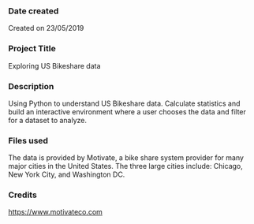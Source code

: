 ### Date created 
Created on 23/05/2019

### Project Title
Exploring US  Bikeshare data

### Description
Using Python to understand US Bikeshare data. Calculate statistics and build an interactive environment where a user chooses the data and filter for a dataset to analyze.

### Files used
The data is provided by Motivate, a bike share system provider for many major cities in the United States.
The three large cities include: Chicago, New York City, and Washington DC.

### Credits
https://www.motivateco.com

